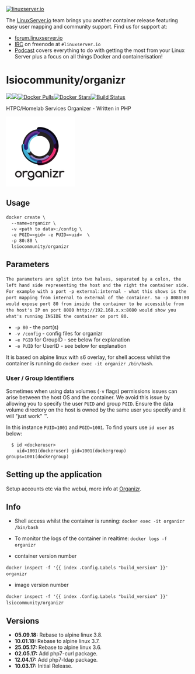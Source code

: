 [linuxserverurl]: https://linuxserver.io
[forumurl]: https://forum.linuxserver.io
[ircurl]: https://www.linuxserver.io/irc/
[podcasturl]: https://www.linuxserver.io/podcast/
[appurl]: https://github.com/causefx/Organizr
[hub]: https://hub.docker.com/r/lsiocommunity/organizr/

[![linuxserver.io](https://raw.githubusercontent.com/linuxserver/docker-templates/master/linuxserver.io/img/linuxserver_medium.png)][linuxserverurl]

The [LinuxServer.io][linuxserverurl] team brings you another container release featuring easy user mapping and community support. Find us for support at:
* [forum.linuxserver.io][forumurl]
* [IRC][ircurl] on freenode at `#linuxserver.io`
* [Podcast][podcasturl] covers everything to do with getting the most from your Linux Server plus a focus on all things Docker and containerisation!

# lsiocommunity/organizr
[![](https://images.microbadger.com/badges/version/lsiocommunity/organizr.svg)](https://microbadger.com/images/lsiocommunity/organizr "Get your own version badge on microbadger.com")[![](https://images.microbadger.com/badges/image/lsiocommunity/organizr.svg)](http://microbadger.com/images/lsiocommunity/organizr "Get your own image badge on microbadger.com")[![Docker Pulls](https://img.shields.io/docker/pulls/lsiocommunity/organizr.svg)][hub][![Docker Stars](https://img.shields.io/docker/stars/lsiocommunity/organizr.svg)][hub][![Build Status](https://ci.linuxserver.io/buildStatus/icon?job=Docker-Builders/lsiocommunity/x86-64-organizr)](https://ci.linuxserver.io/job/Docker-Builders/job/lsiocommunity/job/x86-64-organizr/)

HTPC/Homelab Services Organizer - Written in PHP

[![organizr](https://raw.githubusercontent.com/linuxserver/docker-templates/master/linuxserver.io/img/organizr-icon.png)][appurl]

## Usage

```
docker create \
  --name=organizr \
  -v <path to data>:/config \
  -e PGID=<gid> -e PUID=<uid>  \
  -p 80:80 \
  lsiocommunity/organizr
```

## Parameters

`The parameters are split into two halves, separated by a colon, the left hand side representing the host and the right the container side. 
For example with a port -p external:internal - what this shows is the port mapping from internal to external of the container.
So -p 8080:80 would expose port 80 from inside the container to be accessible from the host's IP on port 8080
http://192.168.x.x:8080 would show you what's running INSIDE the container on port 80.`



* `-p 80` - the port(s)
* `-v /config` - config files for organizr
* `-e PGID` for GroupID - see below for explanation
* `-e PUID` for UserID - see below for explanation

It is based on alpine linux with s6 overlay, for shell access whilst the container is running do `docker exec -it organizr /bin/bash`.

### User / Group Identifiers

Sometimes when using data volumes (`-v` flags) permissions issues can arise between the host OS and the container. We avoid this issue by allowing you to specify the user `PUID` and group `PGID`. Ensure the data volume directory on the host is owned by the same user you specify and it will "just work" ™.

In this instance `PUID=1001` and `PGID=1001`. To find yours use `id user` as below:

```
  $ id <dockeruser>
    uid=1001(dockeruser) gid=1001(dockergroup) groups=1001(dockergroup)
```

## Setting up the application

Setup accounts etc via the webui, more info at [Organizr][appurl].

## Info

* Shell access whilst the container is running: `docker exec -it organizr /bin/bash`
* To monitor the logs of the container in realtime: `docker logs -f organizr`

* container version number 

`docker inspect -f '{{ index .Config.Labels "build_version" }}' organizr`

* image version number

`docker inspect -f '{{ index .Config.Labels "build_version" }}' lsiocommunity/organizr`

## Versions

+ **05.09.18:** Rebase to alpine linux 3.8.
+ **10.01.18:** Rebase to alpine linux 3.7.
+ **25.05.17:** Rebase to alpine linux 3.6.
+ **02.05.17:** Add php7-curl package.
+ **12.04.17:** Add php7-ldap package.
+ **10.03.17:** Initial Release.
